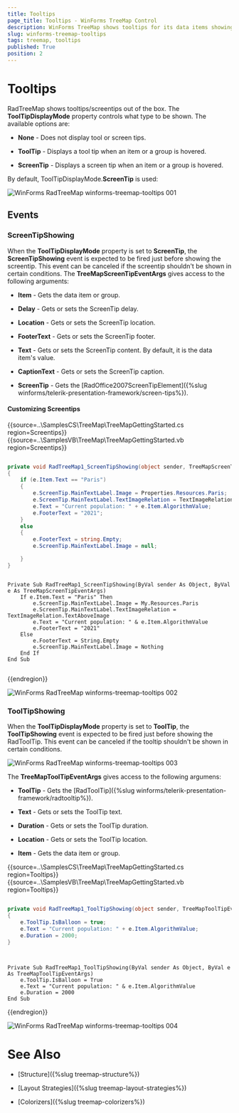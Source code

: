 ```yaml
---
title: Tooltips
page_title: Tooltips - WinForms TreeMap Control
description: WinForms TreeMap shows tooltips for its data items showing the associated value.  
slug: winforms-treemap-tooltips
tags: treemap, tooltips
published: True
position: 2
---
```


# Tooltips

RadTreeMap shows tooltips/screentips out of the box. The **ToolTipDisplayMode** property controls what type to be shown. The available options are:

* **None** - Does not display tool or screen tips.

* **ToolTip** - Displays a tool tip when an item or a group is hovered.

* **ScreenTip** - Displays a screen tip when an item or a group is hovered.

By default, ToolTipDisplayMode.**ScreenTip** is used:

![WinForms RadTreeMap winforms-treemap-tooltips 001](images/winforms-treemap-tooltips001.png)

## Events

### ScreenTipShowing

When the **ToolTipDisplayMode** property is set to **ScreenTip**, the **ScreenTipShowing** event is expected to be fired just before showing the screentip. This event can be canceled if the screentip shouldn't be shown in certain conditions. The **TreeMapScreenTipEventArgs** gives access to the following arguments:

* **Item** - Gets the data item or group. 

* **Delay** - Gets or sets the ScreenTip delay.

* **Location** - Gets or sets the ScreenTip location. 

* **FooterText** - Gets or sets the ScreenTip footer. 

* **Text** - Gets or sets the ScreenTip content. By default, it is the data item's value. 

* **CaptionText** - Gets or sets the ScreenTip caption. 

* **ScreenTip** - Gets the [RadOffice2007ScreenTipElement]({%slug winforms/telerik-presentation-framework/screen-tips%}).

#### Customizing Screentips

{{source=..\SamplesCS\TreeMap\TreeMapGettingStarted.cs region=Screentips}} 
{{source=..\SamplesVB\TreeMap\TreeMapGettingStarted.vb region=Screentips}} 

````C#

private void RadTreeMap1_ScreenTipShowing(object sender, TreeMapScreenTipEventArgs e)
{
    if (e.Item.Text == "Paris")
    {
        e.ScreenTip.MainTextLabel.Image = Properties.Resources.Paris;
        e.ScreenTip.MainTextLabel.TextImageRelation = TextImageRelation.TextAboveImage;
        e.Text = "Current population: " + e.Item.AlgorithmValue;
        e.FooterText = "2021";
    }
    else
    {
        e.FooterText = string.Empty;
        e.ScreenTip.MainTextLabel.Image = null;

    }
}     

````
````VB.NET

Private Sub RadTreeMap1_ScreenTipShowing(ByVal sender As Object, ByVal e As TreeMapScreenTipEventArgs)
    If e.Item.Text = "Paris" Then
        e.ScreenTip.MainTextLabel.Image = My.Resources.Paris
        e.ScreenTip.MainTextLabel.TextImageRelation = TextImageRelation.TextAboveImage
        e.Text = "Current population: " & e.Item.AlgorithmValue
        e.FooterText = "2021"
    Else
        e.FooterText = String.Empty
        e.ScreenTip.MainTextLabel.Image = Nothing
    End If
End Sub


````

{{endregion}} 

![WinForms RadTreeMap winforms-treemap-tooltips 002](images/winforms-treemap-tooltips002.png)

### ToolTipShowing

When the **ToolTipDisplayMode** property is set to **ToolTip**, the **ToolTipShowing** event is expected to be fired just before showing the RadToolTip. This event can be canceled if the tooltip shouldn't be shown in certain conditions. 

![WinForms RadTreeMap winforms-treemap-tooltips 003](images/winforms-treemap-tooltips003.png)

The **TreeMapToolTipEventArgs** gives access to the following argumens:

* **ToolTip** - Gets the [RadToolTip]({%slug winforms/telerik-presentation-framework/radtooltip%}).

* **Text** - Gets or sets the ToolTip text. 

* **Duration** - Gets or sets the ToolTip duration. 

* **Location** - Gets or sets the ToolTip location. 

* **Item** - Gets the data item or group. 
 
{{source=..\SamplesCS\TreeMap\TreeMapGettingStarted.cs region=Tooltips}} 
{{source=..\SamplesVB\TreeMap\TreeMapGettingStarted.vb region=Tooltips}} 

````C#

private void RadTreeMap1_ToolTipShowing(object sender, TreeMapToolTipEventArgs e)
{
    e.ToolTip.IsBalloon = true;
    e.Text = "Current population: " + e.Item.AlgorithmValue;
    e.Duration = 2000;
}
      
````
````VB.NET

Private Sub RadTreeMap1_ToolTipShowing(ByVal sender As Object, ByVal e As TreeMapToolTipEventArgs)
    e.ToolTip.IsBalloon = True
    e.Text = "Current population: " & e.Item.AlgorithmValue
    e.Duration = 2000
End Sub

````

{{endregion}} 

![WinForms RadTreeMap winforms-treemap-tooltips 004](images/winforms-treemap-tooltips004.png)

 
# See Also

* [Structure]({%slug treemap-structure%}) 

* [Layout Strategies]({%slug treemap-layout-strategies%})

* [Colorizers]({%slug treemap-colorizers%})

